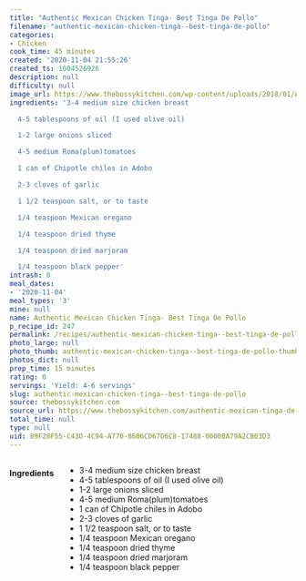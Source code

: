 ```yaml
---
title: "Authentic Mexican Chicken Tinga- Best Tinga De Pollo"
filename: "authentic-mexican-chicken-tinga--best-tinga-de-pollo"
categories:
- Chicken
cook_time: 45 minutes
created: '2020-11-04 21:55:26'
created_ts: 1604526926
description: null
difficulty: null
image_url: https://www.thebossykitchen.com/wp-content/uploads/2018/01/Authentic-Mexican-Tinga-de-Pollo-Chicken-in-Chipotle-Tomato-Sauce88-720x720.jpg
ingredients: '3-4 medium size chicken breast

  4-5 tablespoons of oil (I used olive oil)

  1-2 large onions sliced

  4-5 medium Roma(plum)tomatoes

  1 can of Chipotle chiles in Adobo

  2-3 cloves of garlic

  1 1/2 teaspoon salt, or to taste

  1/4 teaspoon Mexican oregano

  1/4 teaspoon dried thyme

  1/4 teaspoon dried marjoram

  1/4 teaspoon black pepper'
intrash: 0
meal_dates:
- '2020-11-04'
meal_types: '3'
mine: null
name: Authentic Mexican Chicken Tinga- Best Tinga De Pollo
p_recipe_id: 247
permalink: /recipes/authentic-mexican-chicken-tinga--best-tinga-de-pollo
photo_large: null
photo_thumb: authentic-mexican-chicken-tinga--best-tinga-de-pollo-thumb.jpg
photos_dict: null
prep_time: 15 minutes
rating: 0
servings: 'Yield: 4-6 servings'
slug: authentic-mexican-chicken-tinga--best-tinga-de-pollo
source: thebossykitchen.com
source_url: https://www.thebossykitchen.com/authentic-mexican-tinga-de-pollo-chicken-chipotle-tomato-sauce/
total_time: null
type: null
uid: 89F28F55-C43D-4C94-A770-8606CD67D6C8-17488-00000A79A2CB03D3
---
```

<div class="large-8 medium-7 columns" id="writeup">	</div><!-- #writeup -->
</div><!-- #row-one -->
<div class="row" id="row-two">	<div class="medium-4 small-5 columns" id="ingredients"><h4>Ingredients</h4><div class="box box-ingredients content"><ul>
<li>3-4 medium size chicken breast</li>
<li>4-5 tablespoons of oil (I used olive oil)</li>
<li>1-2 large onions sliced</li>
<li>4-5 medium Roma(plum)tomatoes</li>
<li>1 can of Chipotle chiles in Adobo</li>
<li>2-3 cloves of garlic</li>
<li>1 1/2 teaspoon salt, or to taste</li>
<li>1/4 teaspoon Mexican oregano</li>
<li>1/4 teaspoon dried thyme</li>
<li>1/4 teaspoon dried marjoram</li>
<li>1/4 teaspoon black pepper</li>
</ul>
</div>	</div>	<div class="medium-6 small-7 columns" id="directions">	</div>